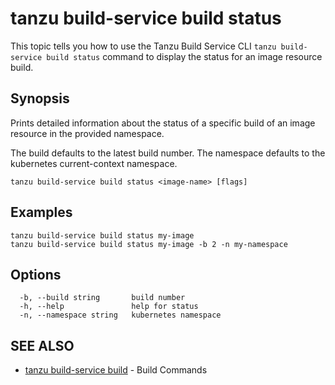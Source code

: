 # tanzu build-service build status

This topic tells you how to use the Tanzu Build Service CLI `tanzu build-service build status` command
to display the status for an image resource build.

## Synopsis

Prints detailed information about the status of a specific build of an image resource in the provided namespace.

The build defaults to the latest build number.
The namespace defaults to the kubernetes current-context namespace.

```console
tanzu build-service build status <image-name> [flags]
```

## Examples

```console
tanzu build-service build status my-image
tanzu build-service build status my-image -b 2 -n my-namespace
```

## Options

```console
  -b, --build string       build number
  -h, --help               help for status
  -n, --namespace string   kubernetes namespace
```

## SEE ALSO

* [tanzu build-service build](tanzu_build-service_build.hbs.md)	 - Build Commands
